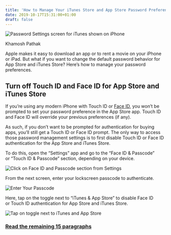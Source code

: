 ```yaml
---
title: 'How to Manage Your iTunes Store and App Store Password Preferences'
date: 2019-10-17T15:31:00+01:00
draft: false
---
```


![Password Settings screen for iTunes shown on iPhone](https://www.howtogeek.com/wp-content/uploads/2019/10/Password-Settings-screen-for-iTunes-shown-on-iPhone.png)

Khamosh Pathak

Apple makes it easy to download an app or to rent a movie on your iPhone or iPad. But what if you want to change the default password behavior for App Store and iTunes Store? Here’s how to manage your password preferences.

Turn off Touch ID and Face ID for App Store and iTunes Store
------------------------------------------------------------

If you’re using any modern iPhone with Touch ID or [Face ID](https://www.howtogeek.com/425479/how-to-speed-up-face-id-on-your-iphone/), you won’t be prompted to set your password preference in the App Store app. Touch ID and Face ID will override your previous preferences (if any).

As such, if you don’t want to be prompted for authentication for buying apps, you’ll still get a Touch ID or Face ID prompt. The only way to access those password management settings is to first disable Touch ID or Face ID authentication for the App Store and iTunes Store.

To do this, open the “Settings” app and go to the “Face ID & Passcode” or “Touch ID & Passcode” section, depending on your device.

![Click on Face ID and Passcode section from Settings](https://www.howtogeek.com/wp-content/uploads/2019/10/Click-on-Face-ID-and-Passcode-section-from-Settings.png)

From the next screen, enter your lockscreen passcode to authenticate.

![Enter Your Passcode](https://www.howtogeek.com/wp-content/uploads/2019/10/Enter-Your-Passcode.png)

Here, tap on the toggle next to “iTunes & App Store” to disable Face ID or Touch ID authentication for App Store and iTunes Store.

![Tap on toggle next to iTunes and App Store](https://www.howtogeek.com/wp-content/uploads/2019/10/Tap-on-toggle-next-to-iTunes-and-App-Store.png)

### [Read the remaining 15 paragraphs](https://www.howtogeek.com/443204/how-to-manage-your-itunes-store-and-app-store-password-preferences/)